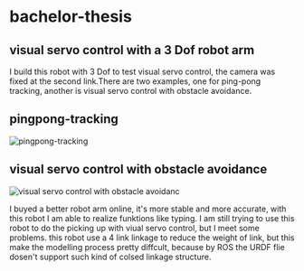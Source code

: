 bachelor-thesis
=================
visual servo control with a 3 Dof robot arm
-----------------------------------------------
I build this robot with 3 Dof to test visual servo control, the camera was fixed at the second link.There are two examples, one for ping-pong tracking, another is visual servo control with obstacle avoidance. 

pingpong-tracking
-------------------
![pingpong-tracking](https://github.com/william-in-kit/opencv-robot/blob/master/pingpong-tracking.gif)

visual servo control with obstacle avoidance
---------------------------------------------
![visual servo control with obstacle avoidanc](https://github.com/william-in-kit/opencv-robot/blob/master/visual_servo_control.gif)

I buyed a better robot arm online, it's more stable and more accurate, with this robot I am able to realize funktions like typing. I am still trying to use this robot to do the picking up with viual servo control, but I meet some problems. this robot use a 4 link linkage to reduce the weight of link, but this make the modelling process pretty diffcult, because by ROS the URDF flie dosen't support such kind of colsed linkage structure. 
